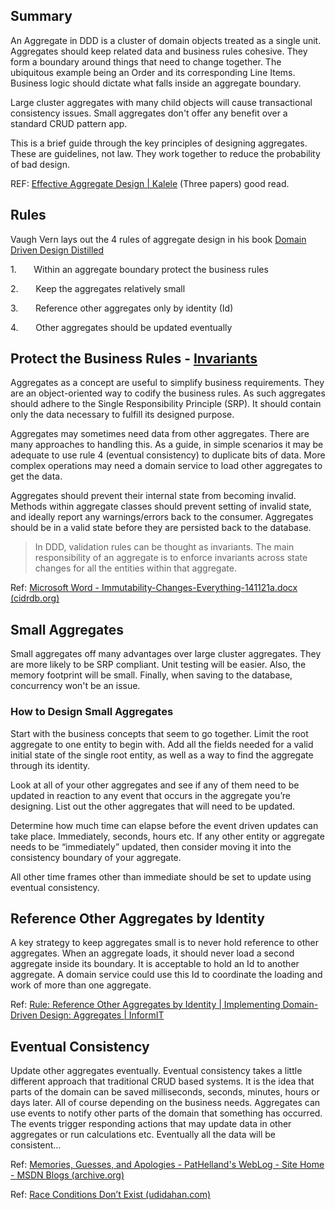 
## Summary

 An Aggregate in DDD is a cluster of domain objects treated as a single unit. Aggregates should keep related data and business rules cohesive. They form a boundary around things that need to change together. The ubiquitous example being an Order and its corresponding Line Items. Business logic should dictate what falls inside an aggregate boundary. 


 Large cluster aggregates with many child objects will cause transactional consistency issues. Small aggregates don't offer any benefit over a standard CRUD pattern app.

 This is a brief guide through the key principles of designing aggregates. These are guidelines, not law. They work together to reduce the probability of bad design.

REF: [Effective Aggregate Design | Kalele](https://kalele.io/effective-aggregate-design/) (Three papers) good read.

## Rules

Vaugh Vern lays out the 4 rules of aggregate design in his book [Domain Driven Design Distilled](https://www.amazon.com/Domain-Driven-Design-Distilled-Vaughn-Vernon/dp/0134434420)

1.       Within an aggregate boundary protect the business rules

2.       Keep the aggregates relatively small

3.       Reference other aggregates only by identity (Id)

4.       Other aggregates should be updated eventually

## Protect the Business Rules - [Invariants](https://www.i2p.es/arch/ddd/business-invariants/)

Aggregates as a concept are useful to simplify business requirements. They are an object-oriented way to codify the business rules. As such aggregates should adhere to the Single Responsibility Principle (SRP). It should contain only the data necessary to fulfill its designed purpose.

Aggregates may sometimes need data from other aggregates. There are many approaches to handling this. As a guide, in simple scenarios it may be adequate to use rule 4 (eventual consistency) to duplicate bits of data. More complex operations may need a domain service to load other aggregates to get the data.

Aggregates should prevent their internal state from becoming invalid. Methods within aggregate classes should prevent setting of invalid state, and ideally report any warnings/errors back to the consumer. Aggregates should be in a valid state before they are persisted back to the database.

>In DDD, validation rules can be thought as invariants. The main responsibility of an aggregate is to enforce invariants across state changes for all the entities within that aggregate.

Ref: [Microsoft Word - Immutability-Changes-Everything-141121a.docx (cidrdb.org)](http://www.cidrdb.org/cidr2015/Papers/CIDR15_Paper16.pdf)

## Small Aggregates

Small aggregates off many advantages over large cluster aggregates. They are more likely to be SRP compliant. Unit testing will be easier. Also, the memory footprint will be small. Finally, when saving to the database, concurrency won't be an issue.

### How to Design Small Aggregates

Start with the business concepts that seem to go together. Limit the root aggregate to one entity to begin with. Add all the fields needed for a valid initial state of the single root entity, as well as a way to find the aggregate through its identity.

Look at all of your other aggregates and see if any of them need to be updated in reaction to any event that occurs in the aggregate you’re designing. List out the other aggregates that will need to be updated.

Determine how much time can elapse before the event driven updates can take place. Immediately, seconds, hours etc. If any other entity or aggregate needs to be “immediately” updated, then consider moving it into the consistency boundary of your aggregate.

All other time frames other than immediate should be set to update using eventual consistency.

## Reference Other Aggregates by Identity

A key strategy to keep aggregates small is to never hold reference to other aggregates. When an aggregate loads, it should never load a second aggregate inside its boundary. It is acceptable to hold an Id to another aggregate. A domain service could use this Id to coordinate the loading and work of more than one aggregate.

Ref: [Rule: Reference Other Aggregates by Identity | Implementing Domain-Driven Design: Aggregates | InformIT](https://www.informit.com/articles/article.aspx?p=2020371&seqNum=4)

## Eventual Consistency

Update other aggregates eventually. Eventual consistency takes a little different approach that traditional CRUD based systems. It is the idea that parts of the domain can be saved milliseconds, seconds, minutes, hours or days later. All of course depending on the business needs. Aggregates can use events to notify other parts of the domain that something has occurred. The events trigger responding actions that may update data in other aggregates or run calculations etc. Eventually all the data will be consistent…

Ref: [Memories, Guesses, and Apologies - PatHelland's WebLog - Site Home - MSDN Blogs (archive.org)](https://web.archive.org/web/20100722052618/http:/blogs.msdn.com/b/pathelland/archive/2007/05/15/memories-guesses-and-apologies.aspx)

Ref: [Race Conditions Don’t Exist (udidahan.com)](https://udidahan.com/2010/08/31/race-conditions-dont-exist/)









